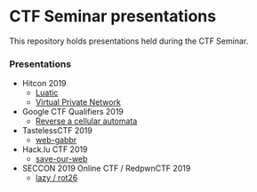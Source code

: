 # CTF Seminar presentations

This repository holds presentations held during the CTF Seminar.


### Presentations

+ Hitcon 2019
  - [Luatic](hitcon-2019/luatic/)
  - [Virtual Private Network](hitcon-2019/virtual-public-network/)
+ Google CTF Qualifiers 2019
  - [Reverse a cellular automata](gctf-quals-2019/automata)
+ TastelessCTF 2019
  - [web-gabbr](tasteless-2019/web-gabbr)
+ Hack.lu CTF 2019 
  - [save-our-web](hack.lu-2019/save-our-planet)
+ SECCON 2019 Online CTF / RedpwnCTF 2019
  - [lazy / rot26](seccon-2019/lazy)

